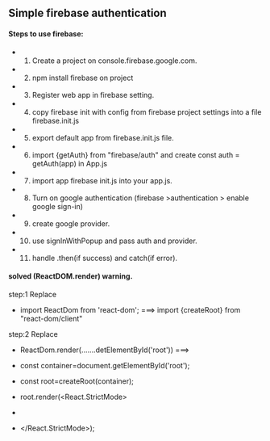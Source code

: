 ## Simple firebase authentication

 #### Steps to use firebase:
 * 1. Create a project on console.firebase.google.com.
 * 2. npm install firebase on project
 * 3. Register web app in firebase setting.
 * 4. copy firebase init with config from firebase project settings into a file firebase.init.js
 * 5. export default app from firebase.init.js file.
 * 6. import {getAuth} from "firebase/auth" and create const auth = getAuth(app) in App.js
 * 7. import app  firebase init.js into your app.js.
 * 8. Turn on google authentication (firebase >authentication > enable google sign-in)
 * 9. create google provider.
 * 10. use signInWithPopup and pass auth and provider.
 * 11. handle .then(if success) and catch(if error).


#### solved (ReactDOM.render) warning.
step:1 Replace
* import ReactDom from 'react-dom';  ===>  import {createRoot} from "react-dom/client"

step:2 Replace
* ReactDom.render(.......detElementById('root'))  ===>

* const container=document.getElementById('root');
* const root=createRoot(container);
* root.render(<React.StrictMode>
*  <App />
* </React.StrictMode>);
